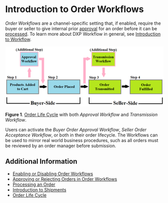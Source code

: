 # Introduction to Order Workflows

_Order Workflows_ are a channel-specific setting that, if enabled, require the buyer or seller to give internal prior [approval](./approving-or-rejecting-orders-in-order-workflows.md) for an order before it can be [processed](../orders/processing-an-order.md). To learn more about DXP Workflow in general, see [Introduction to Workflow](https://learn.liferay.com/dxp/7.x/en/process-automation/workflow/user-guide/introduction-to-workflow.html).

![The Order Workflows are integral in Liferay Commerce.](./introduction-to-order-workflows/images/01.png)

**Figure 1**. [Order Life Cycle](../orders/order-life-cycle.md) with both _Approval Workflow_ and _Transmission Workflow_.

Users can activate the _Buyer Order Approval Workflow_, _Seller Order Acceptance Workflow_, or both in their order lifecycle. The Workflows can be used to mirror real world business procedures, such as all orders must be reviewed by an order manager before submission.

## Additional Information

* [Enabling or Disabling Order Workflows](./enabling-or-disabling-order-workflows.md)
* [Approving or Rejecting Orders in Order Workflows](./approving-or-rejecting-orders-in-order-workflows.md)
* [Processing an Order](../orders/processing-an-order.md)
* [Introduction to Shipments](../shipments/introduction-to-shipments.md)
* [Order Life Cycle](../orders/order-life-cycle.md)
